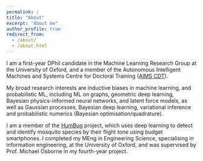 ```yaml
---
permalink: /
title: "About"
excerpt: "About me"
author_profile: true
redirect_from: 
  - /about/
  - /about.html
---
```


I am a first-year DPhil candidate in the Machine Learning Research Group at the University of Oxford, and a member of the Autonomous Intelligent Machines and Systems Centre 
for Doctoral Training ([AIMS CDT](https://aims.robots.ox.ac.uk/)). 

My broad research interests are inductive biases in machine learning, and probabilistic ML, including ML on 
graphs, geometric deep learning, Bayesian physics-informed neural networks, and latent force models, as well as Gaussian processes, Bayesian deep learning, variational inference 
and probabilistic numerics (Bayesian optimisation/quadrature). 

I am a member of the [HumBug](https://humbug.ox.ac.uk/) project, which uses deep learning to detect and identify mosquito species by their 
flight tone using budget smartphones. I completed my MEng in Engineering Science, specialising in information engineering, at the University of 
Oxford, and was supervised by Prof. Michael Osborne in my fourth-year project.

<!--- test bit for commit -->